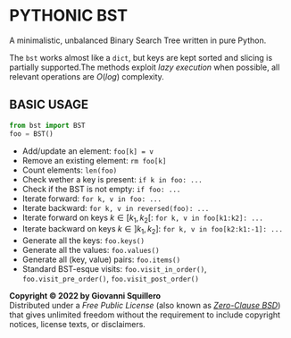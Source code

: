 # PYTHONIC BST

A minimalistic, unbalanced Binary Search Tree written in pure Python.

The `bst` works almost like a `dict`, but keys are kept sorted and slicing is partially supported.The methods exploit *lazy execution* when possible, all relevant operations are $O(log)$ complexity.

## BASIC USAGE

```python
from bst import BST
foo = BST()
```

* Add/update an element: `foo[k] = v`
* Remove an existing element: `rm foo[k]`
* Count elements: `len(foo)`
* Check wether a key is present: `if k in foo: ...`
* Check if the BST is not empty: `if foo: ...`
* Iterate forward: `for k, v in foo: ...`
* Iterate backward: `for k, v in reversed(foo): ...`
* Iterate forward on keys $k \in [k_1, k_2[$: `for k, v in foo[k1:k2]: ...`
* Iterate backward on keys $k \in ]k_1, k_2]$: `for k, v in foo[k2:k1:-1]: ...`
* Generate all the keys: `foo.keys()`
* Generate all the values: `foo.values()`
* Generate all (key, value) pairs: `foo.items()`
* Standard BST-esque visits: `foo.visit_in_order()`, `foo.visit_pre_order()`, `foo.visit_post_order()`

**Copyright © 2022 by Giovanni Squillero**  
Distributed under a *Free Public License* (also known as [*Zero-Clause BSD*](https://tldrlegal.com/license/bsd-0-clause-license)) that gives unlimited freedom without the requirement to include copyright notices, license texts, or disclaimers.
